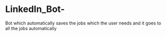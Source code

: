 # LinkedIn_Bot-
Bot which automatically saves the jobs which the user needs and it goes to all the jobs automatically
